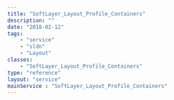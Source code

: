 ```yaml
---
title: "SoftLayer_Layout_Profile_Containers"
description: ""
date: "2018-02-12"
tags:
    - "service"
    - "sldn"
    - "Layout"
classes:
    - "SoftLayer_Layout_Profile_Containers"
type: "reference"
layout: "service"
mainService : "SoftLayer_Layout_Profile_Containers"
---
```

